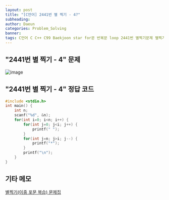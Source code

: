 ```yaml
---
layout: post
title: "[C언어] 2441번 별 찍기 - 4?"
subheading: 
author: Daeun
categories: Problem_Solving
banner:
tags: C언어 C C++ C99 Baekjoon star for문 반복문 loop 2441번 별찍기문제 별찍기문제집
---
```


## "2441번 별 찍기 - 4" 문제
![image](https://user-images.githubusercontent.com/79370538/219668081-145d726b-40e9-41fc-817f-302ced7b8e22.png)

## "2441번 별 찍기 - 4" 정답 코드
```c
#include <stdio.h>
int main() {
	int n;
	scanf("%d", &n);
	for(int i=0; i<n; i++) {
		for(int j=0; j<i; j++) {
			printf(" ");
		}
		for(int j=n; j>i; j--) {
			printf("*");
		}
		printf("\n");
	}
}
```

## 기타 메모
[별찍기(이중 포문 복습) 문제집](https://www.acmicpc.net/workbook/view/11093)
